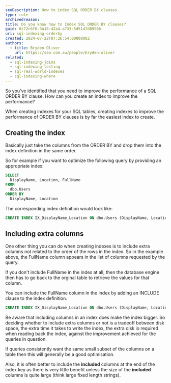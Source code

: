 ```yaml
---
seoDescription: How to index SQL ORDER BY clauses.
type: rule
archivedreason:
title: Do you know how to Index SQL ORDER BY clauses?
guid: 0c72c6f6-3a18-42a4-a733-5d5147d89506
uri: sql-indexing-orderby
created: 2024-07-22T07:26:54.0000000Z
authors:
  - title: Bryden Oliver
    url: https://ssw.com.au/people/bryden-oliver
related:
  - sql-indexing-joins
  - sql-indexing-testing
  - sql-real-world-indexes
  - sql-indexing-where
---
```


So you've identified that you need to improve the performance of a SQL ORDER BY clause. How can you create an index to improve the performance?

<!--endintro-->

When creating indexes for your SQL tables, creating indexes to improve the performance of ORDER BY clauses is by far the easiest index to create.

## Creating the index

Basically just take the columns from the ORDER BY and drop them into the index definition in the same order.

So for example if you want to optimize the following query by providing an appropriate index:

```sql
SELECT
  DisplayName, Location, FullName
FROM
  dbo.Users
ORDER BY
  DisplayName, Location
```

The corresponding index definition would look like:

```sql
CREATE INDEX IX_DisplayName_Location ON dbo.Users (DisplayName, Location)
```

## Including extra columns

One other thing you can do when creating indexes is to include extra columns not related to the order of the rows in the index. So in the example above, the FullName column appears in the list of columns requested by the query.

If you don't include FullName in the index at all, then the database engine then has to go back to the orginal table to retrieve the values for that column.

You can include the FullName column in the index by adding an INCLUDE clause to the index definition.

```sql
CREATE INDEX IX_DisplayName_Location ON dbo.Users (DisplayName, Location) INCLUDE (FullName)
```

Be aware that including columns in an index does make the index bigger. So deciding whether to include extra columns or not is a tradeoff between disk space, the extra time it takes to write the index, the extra disk io required when reading back the index, against the improvement achieved for the queries in question.

If queries consistently want the same small subset of the columns on a table then this will generally be a good optimisation.

Also, it is often better to include the **included** columns at the end of the index key as there is very little benefit unless the size of the **included** columns is quite large (think large fixed length strings).

